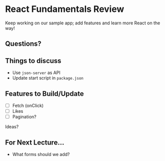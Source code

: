 # React Fundamentals Review

Keep working on our sample app; add features and learn more React on the way!

## Questions?


## Things to discuss
- Use `json-server` as API
- Update start script in `package.json`

## Features to Build/Update
- [ ] Fetch (onClick)
- [ ] Likes
- [ ] Pagination?

Ideas?



## For Next Lecture...
- What forms should we add?
